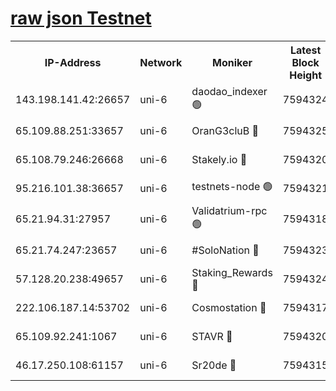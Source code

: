 [raw json Testnet](https://rpc-check.junot.stavr.tech/junot/rpc-junot-result.json)
=


<table><tr><th>IP-Address</th><th>Network</th><th>Moniker</th><th>Latest Block Height</th><th>Earliest Block Height</th><th>Catching Up</th><th>Tx Index</th><th>Voting Power</th><th>Scan Time</th></tr><tr><td>143.198.141.42:26657</td><td>uni-6</td><td>daodao_indexer 🟢</td><td>7594324</td><td>1</td><td>False</td><td>off</td><td>0</td><td>2024-02-01T21:53:09.609653620UTC</td></tr><tr><td>65.109.88.251:33657</td><td>uni-6</td><td>OranG3cluB 🔴</td><td>7594325</td><td>1138541</td><td>False</td><td>on</td><td>11</td><td>2024-02-01T21:53:14.319840244UTC</td></tr><tr><td>65.108.79.246:26668</td><td>uni-6</td><td>Stakely.io 🔴</td><td>7594320</td><td>1570872</td><td>False</td><td>on</td><td>1736167</td><td>2024-02-01T21:52:59.568038442UTC</td></tr><tr><td>95.216.101.38:36657</td><td>uni-6</td><td>testnets-node 🟢</td><td>7594321</td><td>1615130</td><td>False</td><td>on</td><td>0</td><td>2024-02-01T21:53:02.039419296UTC</td></tr><tr><td>65.21.94.31:27957</td><td>uni-6</td><td>Validatrium-rpc 🟢</td><td>7594318</td><td>2943363</td><td>False</td><td>on</td><td>0</td><td>2024-02-01T21:52:54.683993660UTC</td></tr><tr><td>65.21.74.247:23657</td><td>uni-6</td><td>#SoloNation 🔴</td><td>7594323</td><td>5208001</td><td>False</td><td>on</td><td>112</td><td>2024-02-01T21:53:08.652682467UTC</td></tr><tr><td>57.128.20.238:49657</td><td>uni-6</td><td>Staking_Rewards 🔴</td><td>7594324</td><td>6514618</td><td>False</td><td>on</td><td>1008</td><td>2024-02-01T21:53:09.864717267UTC</td></tr><tr><td>222.106.187.14:53702</td><td>uni-6</td><td>Cosmostation 🔴</td><td>7594317</td><td>7473037</td><td>False</td><td>on</td><td>109003</td><td>2024-02-01T21:52:52.183936152UTC</td></tr><tr><td>65.109.92.241:1067</td><td>uni-6</td><td>STAVR 🔴</td><td>7594320</td><td>7502372</td><td>False</td><td>on</td><td>6054</td><td>2024-02-01T21:52:59.234091378UTC</td></tr><tr><td>46.17.250.108:61157</td><td>uni-6</td><td>Sr20de 🔴</td><td>7594315</td><td>7533733</td><td>False</td><td>on</td><td>37</td><td>2024-02-01T21:52:47.916994062UTC</td></tr></table>